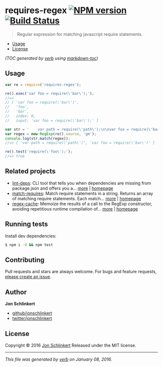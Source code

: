 # requires-regex [![NPM version](https://img.shields.io/npm/v/requires-regex.svg)](https://www.npmjs.com/package/requires-regex) [![Build Status](https://img.shields.io/travis/jonschlinkert/requires-regex.svg)](https://travis-ci.org/jonschlinkert/requires-regex)

> Regular expression for matching javascript require statements.

- [Usage](#usage)
- [License](#license)

_(TOC generated by [verb](https://github.com/verbose/verb) using [markdown-toc](https://github.com/jonschlinkert/markdown-toc))_

## Usage

```js
var re = require('requires-regex');

re().exec('var foo = require(\'bar\');');
//=>
// [ 'var foo = require(\'bar\')',
//   'foo',
//   'bar',
//   index: 0,
//   input: 'var foo = require(\'bar\');' ]

var str = '    var path = require(\'path\');\n\nvar foo = require(\'bar\');';
var regex = new RegExp(re().source, 'gm');
console.log(str.match(regex));
//=> [ 'var path = require(\'path\')', 'var foo = require(\'bar\')' ]

re().test('require(\'foo\');');
//=> true
```

## Related projects

* [lint-deps](https://www.npmjs.com/package/lint-deps): CLI tool that tells you when dependencies are missing from package.json and offers you a… [more](https://www.npmjs.com/package/lint-deps) | [homepage](https://github.com/jonschlinkert/lint-deps)
* [match-requires](https://www.npmjs.com/package/match-requires): Match require statements in a string. Returns an array of matching require statements. Each match… [more](https://www.npmjs.com/package/match-requires) | [homepage](https://github.com/jonschlinkert/match-requires)
* [regex-cache](https://www.npmjs.com/package/regex-cache): Memoize the results of a call to the RegExp constructor, avoiding repetitious runtime compilation of… [more](https://www.npmjs.com/package/regex-cache) | [homepage](https://github.com/jonschlinkert/regex-cache)

## Running tests

Install dev dependencies:

```sh
$ npm i -d && npm test
```

## Contributing

Pull requests and stars are always welcome. For bugs and feature requests, [please create an issue](https://github.com/jonschlinkert/requires-regex/issues/new).

## Author

**Jon Schlinkert**

* [github/jonschlinkert](https://github.com/jonschlinkert)
* [twitter/jonschlinkert](http://twitter.com/jonschlinkert)

## License

Copyright © 2016 [Jon Schlinkert](https://github.com/jonschlinkert)
Released under the MIT license.

***

_This file was generated by [verb](https://github.com/verbose/verb) on January 08, 2016._